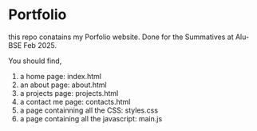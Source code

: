 # Portfolio

this repo conatains my Porfolio website. Done for the Summatives at Alu-BSE Feb 2025.

You should find, 
1. a home page: index.html
2. an about page: about.html
3. a projects page: projects.html
4. a contact me page: contacts.html
5. a page containning all the CSS: styles.css
6. a page containing all the javascript: main.js
